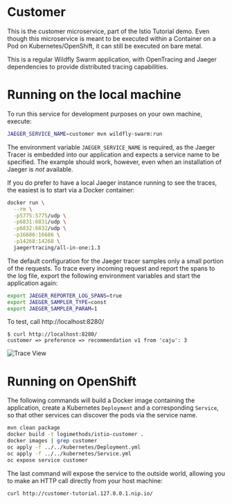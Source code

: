 Customer
========

This is the customer microservice, part of the Istio Tutorial demo. Even though this microservice is meant to be executed within a Container on a Pod on Kubernetes/OpenShift, it can still be executed on bare metal.

This is a regular Wildfly Swarm application, with OpenTracing and Jaeger dependencies to provide distributed tracing capabilities.

Running on the local machine
============================

To run this service for development purposes on your own machine, execute:

```bash
JAEGER_SERVICE_NAME=customer mvn wildfly-swarm:run
```

The environment variable `JAEGER_SERVICE_NAME` is required, as the Jaeger Tracer is embedded into our application and expects a service name to be specified. The example should work, however, even when an installation of Jaeger is *not* available.

If you do prefer to have a local Jaeger instance running to see the traces, the easiest is to start via a Docker
container:

```bash
docker run \
  --rm \
  -p5775:5775/udp \
  -p6831:6831/udp \
  -p6832:6832/udp \
  -p16686:16686 \
  -p14268:14268 \
  jaegertracing/all-in-one:1.3
```

The default configuration for the Jaeger tracer samples only a small portion of the requests. To trace every incoming request and report the spans to the log file, export the following environment variables and start the application again:

```bash
export JAEGER_REPORTER_LOG_SPANS=true
export JAEGER_SAMPLER_TYPE=const
export JAEGER_SAMPLER_PARAM=1
```

To test, call http://localhost:8280/

```
$ curl http://localhost:8280/
customer => preference => recommendation v1 from 'caju': 3
```

![Trace View](trace.png)

Running on OpenShift
====================

The following commands will build a Docker image containing the application, create a Kubernetes `Deployment` and a corresponding `Service`, so that other services can discover the pods via the service name.

```bash
mvn clean package
docker build -t logimethods/istio-customer .
docker images | grep customer
oc apply -f ../../kubernetes/Deployment.yml
oc apply -f ../../kubernetes/Service.yml
oc expose service customer
```

The last command will expose the service to the outside world, allowing you to make an HTTP call directly from your host machine:

```
curl http://customer-tutorial.127.0.0.1.nip.io/
```
